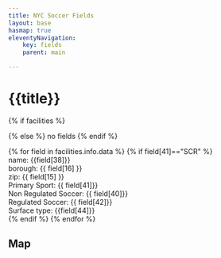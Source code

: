 ```yaml
---
title: NYC Soccer Fields
layout: base
hasmap: true
eleventyNavigation:
    key: fields
    parent: main

---
```


# {{title}}
<!-- {{ facilities.meta | log}} -->
{% if facilities %}
<!-- {{ facilities.info.data | log}} -->
{% else %}
    no fields
{% endif %}

<div class="fields">
{% for field in facilities.info.data %}
{% if field[41]=="SCR" %}
<div class="field">
name: {{field[38]}} <br>
borough: {{ field[16] }} <br>
zip: {{ field[15] }}<br>
Primary Sport: {{ field[41]}}<br>
Non Regulated Soccer: {{ field[40]}}<br>
Regulated Soccer: {{ field[42]}} <br>
Surface type: {{field[44]}} <br>
</div>
{% endif %}
{% endfor %}
</div>

## Map

<div id="mapid"></div>









